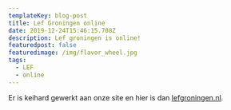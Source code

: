 ```yaml
---
templateKey: blog-post
title: Lef Groningen online
date: 2019-12-24T15:46:15.708Z
description: Lef groningen is online!
featuredpost: false
featuredimage: /img/flavor_wheel.jpg
tags:
  - LEF
  - online
---
```

Er is keihard gewerkt aan onze site en hier is dan [lefgroningen.nl](https://lefgroningen.nl).
